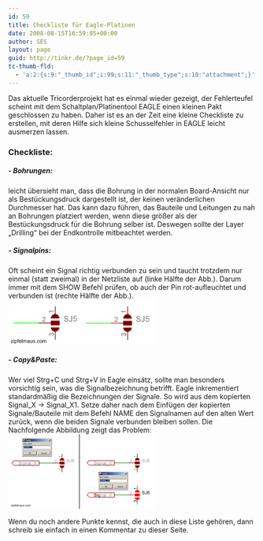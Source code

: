 ```yaml
---
id: 59
title: Checkliste für Eagle-Platinen
date: 2008-08-15T16:59:05+00:00
author: SES
layout: page
guid: http://tinkr.de/?page_id=59
tc-thumb-fld:
  - 'a:2:{s:9:"_thumb_id";i:99;s:11:"_thumb_type";s:10:"attachment";}'
---
```

Das aktuelle Tricorderprojekt hat es einmal wieder gezeigt, der Fehlerteufel scheint mit dem Schaltplan/Platinentool EAGLE einen kleinen Pakt geschlossen zu haben. Daher ist es an der Zeit eine kleine Checkliste zu erstellen, mit deren Hilfe sich kleine Schusselfehler in EAGLE leicht ausmerzen lassen.

### Checkliste:

##### - Bohrungen:

leicht übersieht man, dass die Bohrung in der normalen Board-Ansicht nur als Bestückungsdruck dargestellt ist, der keinen veränderlichen Durchmesser hat. Das kann dazu führen, das Bauteile und Leitungen zu nah an Bohrungen platziert werden, wenn diese größer als der Bestückungsdruck für die Bohrung selber ist. Deswegen sollte der Layer &#8222;Drilling&#8220; bei der Endkontrolle mitbeachtet werden.

##### - Signalpins:

Oft scheint ein Signal richtig verbunden zu sein und taucht trotzdem nur einmal (statt zweimal) in der Netzliste auf (linke Hälfte der Abb.). Darum immer mit dem SHOW Befehl prüfen, ob auch der Pin rot-aufleuchtet und verbunden ist (rechte Hälfte der Abb.).
<img loading="lazy" src="/assets/2008/08/eagle2_sml-300x91.png" alt="" title="Signal an Pin"    />



##### - Copy&Paste:

Wer viel Strg+C und Strg+V in Eagle einsätz, sollte man besonders vorsichtig sein, was die Signalbezeichnung betrifft. Eagle inkrementiert standardmäßig die Bezeichnungen der Signale. So wird aus dem kopierten Signal\_X -> Signal\_X1. Setze daher nach dem Einfügen der kopierten Signale/Bauteile mit dem Befehl NAME den Signalnamen auf den alten Wert zurück, wenn die beiden Signale verbunden bleiben sollen. Die Nachfolgende Abbildung zeigt das Problem:
[<img loading="lazy" src="/assets/2008/08/eagle1_sml-300x152.png" alt="" title="Copy&#038;Paste"    />](/assets/2008/08/eagle1_sml.png)

Wenn du noch andere Punkte kennst, die auch in diese Liste gehören, dann schreib sie einfach in einen Kommentar zu dieser Seite.
